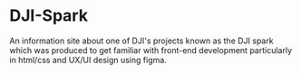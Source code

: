 # DJI-Spark
An information site about one of DJI's projects known as the DJI spark which was produced to get familiar with front-end development particularly in html/css and UX/UI design using figma.
